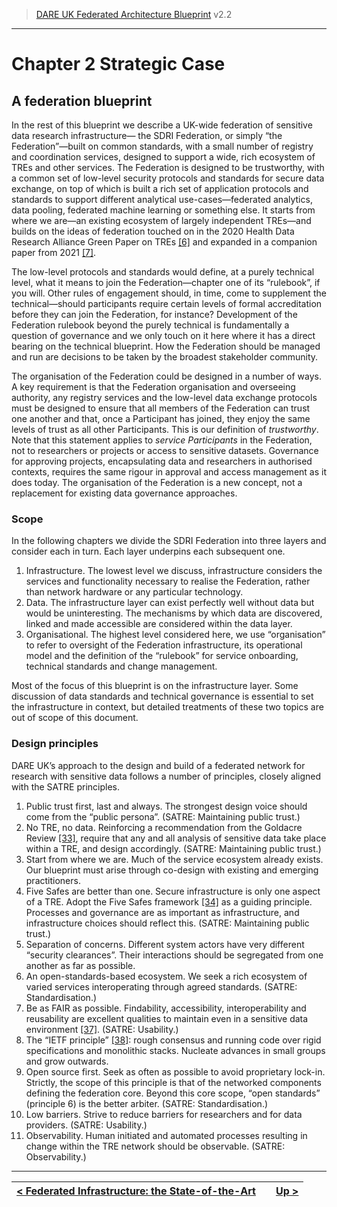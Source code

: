 > [DARE UK Federated Architecture Blueprint](../)  v2.2
----

# Chapter 2 Strategic Case
## A federation blueprint

In the rest of this blueprint we describe a UK-wide federation of sensitive data research infrastructure—
the SDRI Federation, or simply “the Federation”—built on common standards, with a small number of
registry and coordination services, designed to support a wide, rich ecosystem of TREs and other services.
The Federation is designed to be trustworthy, with a common set of low-level security protocols and
standards for secure data exchange, on top of which is built a rich set of application protocols and
standards to support different analytical use-cases—federated analytics, data pooling, federated machine
learning or something else. It starts from where we are—an existing ecosystem of largely independent
TREs—and builds on the ideas of federation touched on in the 2020 Health Data Research Alliance Green
Paper on TREs [[6]](../References.md#ref-6) and expanded in a companion paper 
from 2021 [[7]](../References.md#ref-7).

The low-level protocols and standards would define, at a purely technical level, what it means to join the
Federation—chapter one of its “rulebook”, if you will. Other rules of engagement should, in time, come to
supplement the technical—should participants require certain levels of formal accreditation before they
can join the Federation, for instance? Development of the Federation rulebook beyond the purely
technical is fundamentally a question of governance and we only touch on it here where it has a direct
bearing on the technical blueprint. How the Federation should be managed and run are decisions to be
taken by the broadest stakeholder community.

The organisation of the Federation could be designed in a number of ways. A key requirement is that the
Federation organisation and overseeing authority, any registry services and the low-level data exchange
protocols must be designed to ensure that all members of the Federation can trust one another and that,
once a Participant has joined, they enjoy the same levels of trust as all other Participants. This is our
definition of _trustworthy_. Note that this statement applies to _service Participants_ in the Federation, not to
researchers or projects or access to sensitive datasets. Governance for approving projects, encapsulating
data and researchers in authorised contexts, requires the same rigour in approval and access management
as it does today. The organisation of the Federation is a new concept, not a replacement for existing data
governance approaches.

### Scope

In the following chapters we divide the SDRI Federation into three layers and consider each in turn. Each
layer underpins each subsequent one.

1. Infrastructure. The lowest level we discuss, infrastructure considers the services and functionality
    necessary to realise the Federation, rather than network hardware or any particular technology.
2. Data. The infrastructure layer can exist perfectly well without data but would be uninteresting. The
    mechanisms by which data are discovered, linked and made accessible are considered within the data
    layer.
3. Organisational. The highest level considered here, we use “organisation” to refer to oversight of the
    Federation infrastructure, its operational model and the definition of the “rulebook” for service
    onboarding, technical standards and change management.

Most of the focus of this blueprint is on the infrastructure layer. Some discussion of data standards and
technical governance is essential to set the infrastructure in context, but detailed treatments of these two
topics are out of scope of this document.


### Design principles

DARE UK’s approach to the design and build of a federated network for research with sensitive data
follows a number of principles, closely aligned with the SATRE principles.

1. Public trust first, last and always. The strongest design voice should come from the “public
   persona”. (SATRE: Maintaining public trust.)
2. No TRE, no data. Reinforcing a recommendation from the Goldacre Review [[33]](../References.md#ref-33), 
   require that any and all analysis of sensitive data take place within a TRE, and design accordingly.
   (SATRE: Maintaining public trust.)
3. Start from where we are. Much of the service ecosystem already exists. Our blueprint must arise
   through co-design with existing and emerging practitioners.
4. Five Safes are better than one. Secure infrastructure is only one aspect of a TRE. Adopt the Five
   Safes framework [[34]](../References.md#ref-34) as a guiding principle. 
   Processes and governance are as important as infrastructure, and infrastructure choices 
   should reflect this. (SATRE: Maintaining public trust.)
5. Separation of concerns. Different system actors have very different “security clearances”. Their
   interactions should be segregated from one another as far as possible.
6. An open-standards-based ecosystem. We seek a rich ecosystem of varied services interoperating
   through agreed standards. (SATRE: Standardisation.)
7. Be as FAIR as possible. Findability, accessibility, interoperability and reusability are excellent
   qualities to maintain even in a sensitive data environment [[37]](../References.md#ref-37). (SATRE: Usability.)
8. The “IETF principle” [[38]](../References.md#ref-38): rough consensus and running code 
   over rigid specifications and monolithic stacks. Nucleate advances in small groups and grow outwards.
9. Open source first. Seek as often as possible to avoid proprietary lock-in. Strictly, the scope of this
   principle is that of the networked components defining the federation core. Beyond this core
   scope, “open standards” (principle 6) is the better arbiter. (SATRE: Standardisation.)
10. Low barriers. Strive to reduce barriers for researchers and for data providers. (SATRE: Usability.)
11. Observability. Human initiated and automated processes resulting in change within the TRE
    network should be observable. (SATRE: Observability.)

----

| [< Federated Infrastructure: the State-of-the-Art](2_3_Federated_Infrastructure_State-of-the-Art.md) | | [Up >](../) |
| ---- | ---- | ---- |
